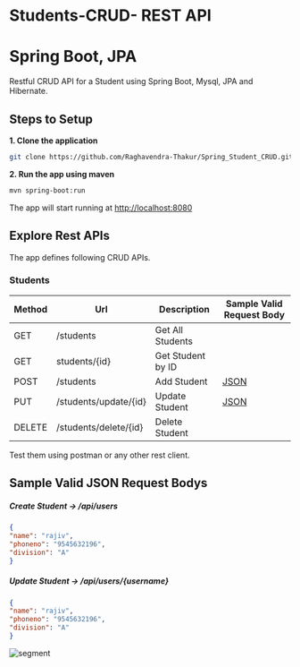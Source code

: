 # Students-CRUD- REST API
# Spring Boot, JPA

Restful CRUD API for a Student using Spring Boot, Mysql, JPA and Hibernate.

## Steps to Setup

**1. Clone the application**

```bash
git clone https://github.com/Raghavendra-Thakur/Spring_Student_CRUD.git
```


**2. Run the app using maven**

```bash
mvn spring-boot:run
```
The app will start running at <http://localhost:8080>

## Explore Rest APIs

The app defines following CRUD APIs.

### Students

| Method | Url | Description | Sample Valid Request Body |
| ------ | --- | ----------- | ------------------------- |
| GET    | /students | Get All Students | |
| GET    | students/{id} | Get Student  by ID | |
| POST   | /students | Add Student | [JSON](#usercreate) |
| PUT    | /students/update/{id} | Update Student | [JSON](#userupdate) |
| DELETE | /students/delete/{id} | Delete Student | |


Test them using postman or any other rest client.

## Sample Valid JSON Request Bodys


##### <a id="usercreate">Create Student -> /api/users</a>
```json
{
"name": "rajiv",
"phoneno": "9545632196",
"division": "A"
}
```

##### <a id="userupdate">Update Student -> /api/users/{username}</a>
```json
{
"name": "rajiv",
"phoneno": "9545632196",
"division": "A"
}
```

![segment](https://api.segment.io/v1/pixel/track?data=ewogICJ3cml0ZUtleSI6ICJwcDJuOTU4VU1NT21NR090MWJXS0JQd0tFNkcydW51OCIsCiAgInVzZXJJZCI6ICIxMjNibG9nYXBpMTIzIiwKICAiZXZlbnQiOiAiQmxvZ0FwaSB2aXNpdGVkIiwKICAicHJvcGVydGllcyI6IHsKICAgICJzdWJqZWN0IjogIkJsb2dBcGkgdmlzaXRlZCIsCiAgICAiZW1haWwiOiAiY29tcy5zcHVyc0BnbWFpbC5jb20iCiAgfQp9)
